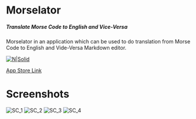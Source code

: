 # Morselator
##### Translate Morse Code to English and Vice-Versa

Morselator in an application which can be used to do translation from Morse Code to English and Vide-Versa Markdown editor.

[![N|Solid](https://github.com/eco4ndly/Morse_Translator/blob/master/screens/Morselator-feature-graphic.png)](http://sayanporya.com)

[App Store Link](https://play.google.com/store/apps/details?id=com.eco4ndly.morse_translate)

# Screenshots
![SC_1](https://github.com/eco4ndly/Morse_Translator/blob/master/screens/device-2020-04-24-151330.png)
![SC_2](https://github.com/eco4ndly/Morse_Translator/blob/master/screens/device-2020-04-24-151419.png)
![SC_3](https://github.com/eco4ndly/Morse_Translator/blob/master/screens/device-2020-04-24-151431.png)
![SC_4](https://github.com/eco4ndly/Morse_Translator/blob/master/screens/device-2020-04-24-151449.png)
